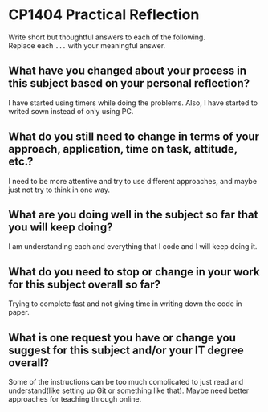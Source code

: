 # CP1404 Practical Reflection

Write short but thoughtful answers to each of the following.  
Replace each `...` with your meaningful answer.

## What have you changed about your process in this subject based on your personal reflection?

I have started using timers while doing the problems. Also, I have started to writed sown instead of only using PC.

## What do you still need to change in terms of your approach, application, time on task, attitude, etc.?

I need to be more attentive and try to use different approaches, and maybe just not try to think in one way. 

## What are you doing well in the subject so far that you will keep doing?

I am understanding each and everything that I code and I will keep doing it.

## What do you need to stop or change in your work for this subject overall so far?

Trying to complete fast and not giving time in writing down the code in paper.

## What is one request you have or change you suggest for this subject and/or your IT degree overall?

Some of the instructions can be too much complicated to just read and understand(like setting up Git or something like
that). Maybe need better approaches for teaching through online. 



